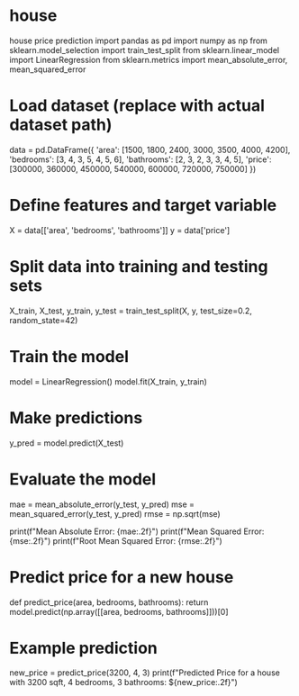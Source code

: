 # house
house price prediction
import pandas as pd
import numpy as np
from sklearn.model_selection import train_test_split
from sklearn.linear_model import LinearRegression
from sklearn.metrics import mean_absolute_error, mean_squared_error

# Load dataset (replace with actual dataset path)
data = pd.DataFrame({
    'area': [1500, 1800, 2400, 3000, 3500, 4000, 4200],
    'bedrooms': [3, 4, 3, 5, 4, 5, 6],
    'bathrooms': [2, 3, 2, 3, 3, 4, 5],
    'price': [300000, 360000, 450000, 540000, 600000, 720000, 750000]
})

# Define features and target variable
X = data[['area', 'bedrooms', 'bathrooms']]
y = data['price']

# Split data into training and testing sets
X_train, X_test, y_train, y_test = train_test_split(X, y, test_size=0.2, random_state=42)

# Train the model
model = LinearRegression()
model.fit(X_train, y_train)

# Make predictions
y_pred = model.predict(X_test)

# Evaluate the model
mae = mean_absolute_error(y_test, y_pred)
mse = mean_squared_error(y_test, y_pred)
rmse = np.sqrt(mse)

print(f"Mean Absolute Error: {mae:.2f}")
print(f"Mean Squared Error: {mse:.2f}")
print(f"Root Mean Squared Error: {rmse:.2f}")

# Predict price for a new house
def predict_price(area, bedrooms, bathrooms):
    return model.predict(np.array([[area, bedrooms, bathrooms]]))[0]

# Example prediction
new_price = predict_price(3200, 4, 3)
print(f"Predicted Price for a house with 3200 sqft, 4 bedrooms, 3 bathrooms: ${new_price:.2f}")
